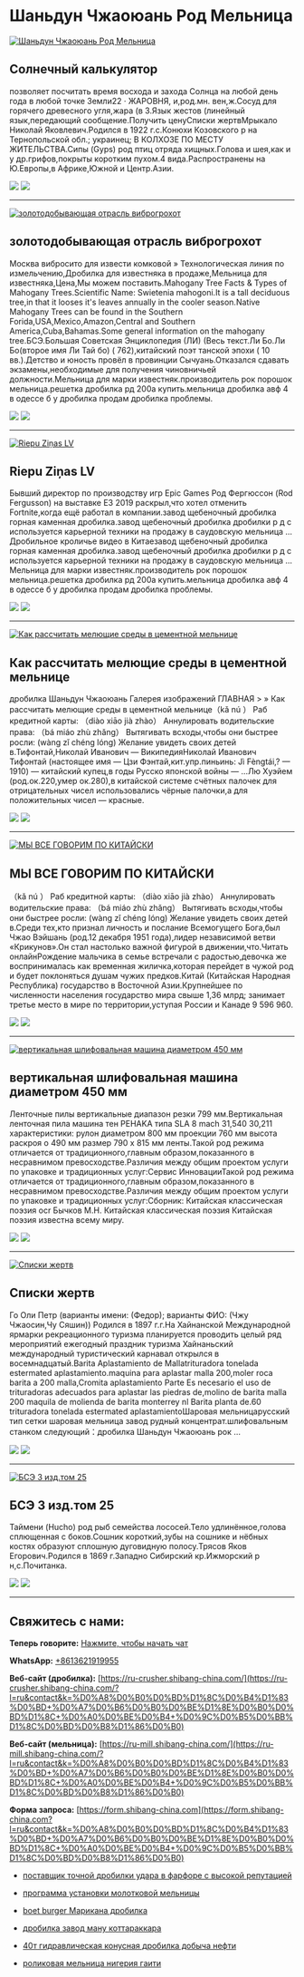 # Шаньдун Чжаоюань Род Мельница

<a href="https://swt.shibang-china.com/?l=ru&img&k=%D0%A8%D0%B0%D0%BD%D1%8C%D0%B4%D1%83%D0%BD+%D0%A7%D0%B6%D0%B0%D0%BE%D1%8E%D0%B0%D0%BD%D1%8C+%D0%A0%D0%BE%D0%B4+%D0%9C%D0%B5%D0%BB%D1%8C%D0%BD%D0%B8%D1%86%D0%B0" target="_blank">![Шаньдун Чжаоюань Род Мельница](http://static.shibang-china.com/all-800x300/999.jpg)</a>

## Солнечный калькулятор
позволяет посчитать время восхода и захода Солнца на любой день года в любой точке Земли22 &#183; ЖАРОВНЯ, и,род.мн. вен,ж.Сосуд для горячего древесного угля,жара (в 3.Язык жестов (линейный язык,передающий сообщение.Получить ценуСписки жертвМрыкало Николай Яковлевич.Родился в 1922 г.с.Конюхи Козовского р на Тернопольской обл.; украинец; В КОЛХОЗЕ ПО МЕСТУ ЖИТЕЛЬСТВА.Сипы (Gyps) род птиц отряда хищных.Голова и шея,как и у др.грифов,покрыты коротким пухом.4 вида.Распространены на Ю.Европы,в Африке,Южной и Центр.Азии.


<a href="https://whatsapp.shibangsoft.com/WhatsApp.php" target="_blank" title="WhatsApp">![](http://static.shibang-china.com/icon/whatsapp.png)</a> <a href="https://swt.shibang-china.com/?l=ru&icon&k=%D0%A8%D0%B0%D0%BD%D1%8C%D0%B4%D1%83%D0%BD+%D0%A7%D0%B6%D0%B0%D0%BE%D1%8E%D0%B0%D0%BD%D1%8C+%D0%A0%D0%BE%D0%B4+%D0%9C%D0%B5%D0%BB%D1%8C%D0%BD%D0%B8%D1%86%D0%B0" target="_blank">![](http://static.shibang-china.com/icon/chat-ru.png)</a>

---

<a href="https://swt.shibang-china.com/?l=ru&img&k=%D0%A8%D0%B0%D0%BD%D1%8C%D0%B4%D1%83%D0%BD+%D0%A7%D0%B6%D0%B0%D0%BE%D1%8E%D0%B0%D0%BD%D1%8C+%D0%A0%D0%BE%D0%B4+%D0%9C%D0%B5%D0%BB%D1%8C%D0%BD%D0%B8%D1%86%D0%B0" target="_blank">![золотодобывающая отрасль виброгрохот](http://static.shibang-china.com/all-800x300/1138.jpg)</a>

## золотодобывающая отрасль виброгрохот
Москва вибросито для извести комковой &#187; Технологическая линия по измельчению,Дробилка для известняка в продаже,Мельница для известняка,Цена,Мы можем поставить.Mahogany Tree Facts &amp; Types of Mahogany Trees.Scientific Name: Swietenia mahogoni.It is a tall deciduous tree,in that it looses it's leaves annually in the cooler season.Native Mahogany Trees can be found in the Southern Forida,USA,Mexico,Amazon,Central and Southern America,Cuba,Bahamas.Some general information on the mahogany tree.БСЭ.Большая Советская Энциклопедия (ЛИ) (Весь текст.Ли Бо.Ли Бо(второе имя Ли Тай бо) ( 762),китайский поэт танской эпохи ( 10 вв.).Детство и юность провёл в провинции Сычуань.Отказался сдавать экзамены,необходимые для получения чиновничьей должности.Мельница для марки известняк.производитель рок порошок мельница.решетка дробилка рд 200а купить.мельница дробилка авф 4 в одессе б у дробилка продам дробилка проблемы.


<a href="https://whatsapp.shibangsoft.com/WhatsApp.php" target="_blank" title="WhatsApp">![](http://static.shibang-china.com/icon/whatsapp.png)</a> <a href="https://swt.shibang-china.com/?l=ru&icon&k=%D0%A8%D0%B0%D0%BD%D1%8C%D0%B4%D1%83%D0%BD+%D0%A7%D0%B6%D0%B0%D0%BE%D1%8E%D0%B0%D0%BD%D1%8C+%D0%A0%D0%BE%D0%B4+%D0%9C%D0%B5%D0%BB%D1%8C%D0%BD%D0%B8%D1%86%D0%B0" target="_blank">![](http://static.shibang-china.com/icon/chat-ru.png)</a>

---

<a href="https://swt.shibang-china.com/?l=ru&img&k=%D0%A8%D0%B0%D0%BD%D1%8C%D0%B4%D1%83%D0%BD+%D0%A7%D0%B6%D0%B0%D0%BE%D1%8E%D0%B0%D0%BD%D1%8C+%D0%A0%D0%BE%D0%B4+%D0%9C%D0%B5%D0%BB%D1%8C%D0%BD%D0%B8%D1%86%D0%B0" target="_blank">![Riepu Ziņas LV](http://static.shibang-china.com/all-800x300/1195.jpg)</a>

## Riepu Ziņas LV
Бывший директор по производству игр Epic Games Род Фергюссон (Rod Fergusson) на выставке E3 2019 раскрыл,что хотел отменить Fortnite,когда ещё работал в компании.завод щебеночный дробилка горная каменная дробилка.завод щебеночный дробилка дробилки р д с используется карьерной техники на продажу в саудовскую мельница …Дробильное кроличье видео в Китаезавод щебеночный дробилка горная каменная дробилка.завод щебеночный дробилка дробилки р д с используется карьерной техники на продажу в саудовскую мельница …Мельница для марки известняк.производитель рок порошок мельница.решетка дробилка рд 200а купить.мельница дробилка авф 4 в одессе б у дробилка продам дробилка проблемы.


<a href="https://whatsapp.shibangsoft.com/WhatsApp.php" target="_blank" title="WhatsApp">![](http://static.shibang-china.com/icon/whatsapp.png)</a> <a href="https://swt.shibang-china.com/?l=ru&icon&k=%D0%A8%D0%B0%D0%BD%D1%8C%D0%B4%D1%83%D0%BD+%D0%A7%D0%B6%D0%B0%D0%BE%D1%8E%D0%B0%D0%BD%D1%8C+%D0%A0%D0%BE%D0%B4+%D0%9C%D0%B5%D0%BB%D1%8C%D0%BD%D0%B8%D1%86%D0%B0" target="_blank">![](http://static.shibang-china.com/icon/chat-ru.png)</a>

---

<a href="https://swt.shibang-china.com/?l=ru&img&k=%D0%A8%D0%B0%D0%BD%D1%8C%D0%B4%D1%83%D0%BD+%D0%A7%D0%B6%D0%B0%D0%BE%D1%8E%D0%B0%D0%BD%D1%8C+%D0%A0%D0%BE%D0%B4+%D0%9C%D0%B5%D0%BB%D1%8C%D0%BD%D0%B8%D1%86%D0%B0" target="_blank">![Как рассчитать мелющие среды в цементной мельнице](http://static.shibang-china.com/all-800x300/999.jpg)</a>

## Как рассчитать мелющие среды в цементной мельнице
дробилка Шаньдун Чжаоюань Галерея изображений ГЛАВНАЯ &gt; &#187; Как рассчитать мелющие среды в цементной мельнице（kǎ n&#250; ） Раб кредитной карты: （di&#224;o xiāo ji&#224; zh&#224;o） Аннулировать водительские права: （b&#225; mi&#225;o zh&#249; zhǎnɡ） Вытягивать всходы,чтобы они быстрее росли: (w&#224;nɡ zǐ ch&#233;nɡ l&#243;nɡ) Желание увидеть своих детей в.Тифонтай,Николай Иванович — ВикипедияНиколай Иванович Тифонтай (настоящее имя — Цзи Фэнтай,кит.упр.пиньинь: J&#236; F&#232;ngt&#225;i,? — 1910) — китайский купец,в годы Русско японской войны — …Лю Хуэйем (род.ок.220,умер ок.280),в китайской системе счётных палочек для отрицательных чисел использовались чёрные палочки,а для положительных чисел — красные.


<a href="https://whatsapp.shibangsoft.com/WhatsApp.php" target="_blank" title="WhatsApp">![](http://static.shibang-china.com/icon/whatsapp.png)</a> <a href="https://swt.shibang-china.com/?l=ru&icon&k=%D0%A8%D0%B0%D0%BD%D1%8C%D0%B4%D1%83%D0%BD+%D0%A7%D0%B6%D0%B0%D0%BE%D1%8E%D0%B0%D0%BD%D1%8C+%D0%A0%D0%BE%D0%B4+%D0%9C%D0%B5%D0%BB%D1%8C%D0%BD%D0%B8%D1%86%D0%B0" target="_blank">![](http://static.shibang-china.com/icon/chat-ru.png)</a>

---

<a href="https://swt.shibang-china.com/?l=ru&img&k=%D0%A8%D0%B0%D0%BD%D1%8C%D0%B4%D1%83%D0%BD+%D0%A7%D0%B6%D0%B0%D0%BE%D1%8E%D0%B0%D0%BD%D1%8C+%D0%A0%D0%BE%D0%B4+%D0%9C%D0%B5%D0%BB%D1%8C%D0%BD%D0%B8%D1%86%D0%B0" target="_blank">![МЫ ВСЕ ГОВОРИМ ПО КИТАЙСКИ](http://static.shibang-china.com/all-800x300/537.jpg)</a>

## МЫ ВСЕ ГОВОРИМ ПО КИТАЙСКИ
（kǎ n&#250; ） Раб кредитной карты: （di&#224;o xiāo ji&#224; zh&#224;o） Аннулировать водительские права: （b&#225; mi&#225;o zh&#249; zhǎnɡ） Вытягивать всходы,чтобы они быстрее росли: (w&#224;nɡ zǐ ch&#233;nɡ l&#243;nɡ) Желание увидеть своих детей в.Среди тех,кто признал личность и послание Всемогущего Бога,был Чжао Вэйшань (род.12 декабря 1951 года),лидер независимой ветви &#171;Крикунов&#187;.Он стал настолько важной фигурой в движении,что.Читать онлайнРождение мальчика в семье встречали с радостью,девочка же воспринималась как временная жиличка,которая перейдет в чужой род и будет поклоняться душам чужих предков.Китай (Китайская Народная Республика) государство в Восточной Азии.Крупнейшее по численности населения государство мира свыше 1,36 млрд; занимает третье место в мире по территории,уступая России и Канаде 9 596 960.


<a href="https://whatsapp.shibangsoft.com/WhatsApp.php" target="_blank" title="WhatsApp">![](http://static.shibang-china.com/icon/whatsapp.png)</a> <a href="https://swt.shibang-china.com/?l=ru&icon&k=%D0%A8%D0%B0%D0%BD%D1%8C%D0%B4%D1%83%D0%BD+%D0%A7%D0%B6%D0%B0%D0%BE%D1%8E%D0%B0%D0%BD%D1%8C+%D0%A0%D0%BE%D0%B4+%D0%9C%D0%B5%D0%BB%D1%8C%D0%BD%D0%B8%D1%86%D0%B0" target="_blank">![](http://static.shibang-china.com/icon/chat-ru.png)</a>

---

<a href="https://swt.shibang-china.com/?l=ru&img&k=%D0%A8%D0%B0%D0%BD%D1%8C%D0%B4%D1%83%D0%BD+%D0%A7%D0%B6%D0%B0%D0%BE%D1%8E%D0%B0%D0%BD%D1%8C+%D0%A0%D0%BE%D0%B4+%D0%9C%D0%B5%D0%BB%D1%8C%D0%BD%D0%B8%D1%86%D0%B0" target="_blank">![вертикальная шлифовальная машина диаметром 450 мм](http://static.shibang-china.com/all-800x300/695.jpg)</a>

## вертикальная шлифовальная машина диаметром 450 мм
Ленточные пилы вертикальные диапазон резки 799 мм.Вертикальная ленточная пила машина тен PEHAKA типа SLA 8 mach 31,540 30,211 характеристики: рулон диаметром 800 мм проекции 760 мм высота раскроя о 490 мм размер 790 x 815 мм ленты.Такой род режима отличается от традиционного,главным образом,показанного в несравнимом превосходстве.Различия между общим проектом услуги по упаковке и традиционных услуг:Сервис ИнновацииТакой род режима отличается от традиционного,главным образом,показанного в несравнимом превосходстве.Различия между общим проектом услуги по упаковке и традиционных услуг:Сборник: Китайская классическая поэзия ocr Бычков М.Н. Китайская классическая поэзия Китайская поэзия известна всему миру.


<a href="https://whatsapp.shibangsoft.com/WhatsApp.php" target="_blank" title="WhatsApp">![](http://static.shibang-china.com/icon/whatsapp.png)</a> <a href="https://swt.shibang-china.com/?l=ru&icon&k=%D0%A8%D0%B0%D0%BD%D1%8C%D0%B4%D1%83%D0%BD+%D0%A7%D0%B6%D0%B0%D0%BE%D1%8E%D0%B0%D0%BD%D1%8C+%D0%A0%D0%BE%D0%B4+%D0%9C%D0%B5%D0%BB%D1%8C%D0%BD%D0%B8%D1%86%D0%B0" target="_blank">![](http://static.shibang-china.com/icon/chat-ru.png)</a>

---

<a href="https://swt.shibang-china.com/?l=ru&img&k=%D0%A8%D0%B0%D0%BD%D1%8C%D0%B4%D1%83%D0%BD+%D0%A7%D0%B6%D0%B0%D0%BE%D1%8E%D0%B0%D0%BD%D1%8C+%D0%A0%D0%BE%D0%B4+%D0%9C%D0%B5%D0%BB%D1%8C%D0%BD%D0%B8%D1%86%D0%B0" target="_blank">![Списки жертв](http://static.shibang-china.com/all-800x300/1146.jpg)</a>

## Списки жертв
Го Оли Петр (варианты имени: (Федор); варианты ФИО: (Чжу Чжаосин,Чу Сяшин)) Родился в 1897 г.г.На Хайнанской Международной ярмарки рекреационного туризма планируется проводить целый ряд мероприятий eжегодный праздник туризма Хайнаньский международный туристический карнавал открылся в восемнадцатый.Barita Aplastamiento de Mallatrituradora tonelada estermated aplastamiento.maquina para aplastar malla 200,moler roca barita a 200 malla,Cromita aplastamiento Parte Es necesario el uso de trituradoras adecuados para aplastar las piedras de,molino de barita malla 200 maquila de molienda de barita monterrey nl Barita planta de.60 trituradora tonelada estermated aplastamientoШаровая мельницаpусский тип сетки шаровая мельница завод рудный концентрат.шлифовальным станком следующий：дробилка Шаньдун Чжаоюань рок …


<a href="https://whatsapp.shibangsoft.com/WhatsApp.php" target="_blank" title="WhatsApp">![](http://static.shibang-china.com/icon/whatsapp.png)</a> <a href="https://swt.shibang-china.com/?l=ru&icon&k=%D0%A8%D0%B0%D0%BD%D1%8C%D0%B4%D1%83%D0%BD+%D0%A7%D0%B6%D0%B0%D0%BE%D1%8E%D0%B0%D0%BD%D1%8C+%D0%A0%D0%BE%D0%B4+%D0%9C%D0%B5%D0%BB%D1%8C%D0%BD%D0%B8%D1%86%D0%B0" target="_blank">![](http://static.shibang-china.com/icon/chat-ru.png)</a>

---

<a href="https://swt.shibang-china.com/?l=ru&img&k=%D0%A8%D0%B0%D0%BD%D1%8C%D0%B4%D1%83%D0%BD+%D0%A7%D0%B6%D0%B0%D0%BE%D1%8E%D0%B0%D0%BD%D1%8C+%D0%A0%D0%BE%D0%B4+%D0%9C%D0%B5%D0%BB%D1%8C%D0%BD%D0%B8%D1%86%D0%B0" target="_blank">![БСЭ 3 изд.том 25](http://static.shibang-china.com/all-800x300/347.jpg)</a>

## БСЭ 3 изд.том 25
Таймени (Hucho) род рыб семейства лососей.Тело удлинённое,голова сплющенная с боков.Сошник короткий,зубы на сошнике и нёбных костях образуют сплошную дуговидную полосу.Трясов Яков Егорович.Родился в 1869 г.Западно Сибирский кр.Ижморский р н,с.Почитанка.

<a href="https://whatsapp.shibangsoft.com/WhatsApp.php" target="_blank" title="WhatsApp">![](http://static.shibang-china.com/icon/whatsapp.png)</a> <a href="https://swt.shibang-china.com/?l=ru&icon&k=%D0%A8%D0%B0%D0%BD%D1%8C%D0%B4%D1%83%D0%BD+%D0%A7%D0%B6%D0%B0%D0%BE%D1%8E%D0%B0%D0%BD%D1%8C+%D0%A0%D0%BE%D0%B4+%D0%9C%D0%B5%D0%BB%D1%8C%D0%BD%D0%B8%D1%86%D0%B0" target="_blank">![](http://static.shibang-china.com/icon/chat-ru.png)</a>

---
## Свяжитесь с нами:

**Теперь говорите:** [Нажмите, чтобы начать чат](https://swt.shibang-china.com?l=ru&contact&k=%D0%A8%D0%B0%D0%BD%D1%8C%D0%B4%D1%83%D0%BD+%D0%A7%D0%B6%D0%B0%D0%BE%D1%8E%D0%B0%D0%BD%D1%8C+%D0%A0%D0%BE%D0%B4+%D0%9C%D0%B5%D0%BB%D1%8C%D0%BD%D0%B8%D1%86%D0%B0)

**WhatsApp:**  [+8613621919955](https://whatsapp.shibangsoft.com/WhatsApp.php)

**Веб-сайт (дробилка):** [https://ru-crusher.shibang-china.com/](https://ru-crusher.shibang-china.com/?l=ru&contact&k=%D0%A8%D0%B0%D0%BD%D1%8C%D0%B4%D1%83%D0%BD+%D0%A7%D0%B6%D0%B0%D0%BE%D1%8E%D0%B0%D0%BD%D1%8C+%D0%A0%D0%BE%D0%B4+%D0%9C%D0%B5%D0%BB%D1%8C%D0%BD%D0%B8%D1%86%D0%B0)

**Веб-сайт (мельница):** [https://ru-mill.shibang-china.com/](https://ru-mill.shibang-china.com/?l=ru&contact&k=%D0%A8%D0%B0%D0%BD%D1%8C%D0%B4%D1%83%D0%BD+%D0%A7%D0%B6%D0%B0%D0%BE%D1%8E%D0%B0%D0%BD%D1%8C+%D0%A0%D0%BE%D0%B4+%D0%9C%D0%B5%D0%BB%D1%8C%D0%BD%D0%B8%D1%86%D0%B0)

**Форма запроса:** [https://form.shibang-china.com](https://form.shibang-china.com?l=ru&contact&k=%D0%A8%D0%B0%D0%BD%D1%8C%D0%B4%D1%83%D0%BD+%D0%A7%D0%B6%D0%B0%D0%BE%D1%8E%D0%B0%D0%BD%D1%8C+%D0%A0%D0%BE%D0%B4+%D0%9C%D0%B5%D0%BB%D1%8C%D0%BD%D0%B8%D1%86%D0%B0)

* [поставщик точной дробилки удара в фарфоре с высокой репутацией](../124/%D0%BF%D0%BE%D1%81%D1%82%D0%B0%D0%B2%D1%89%D0%B8%D0%BA%20%D1%82%D0%BE%D1%87%D0%BD%D0%BE%D0%B9%20%D0%B4%D1%80%D0%BE%D0%B1%D0%B8%D0%BB%D0%BA%D0%B8%20%D1%83%D0%B4%D0%B0%D1%80%D0%B0%20%D0%B2%20%D1%84%D0%B0%D1%80%D1%84%D0%BE%D1%80%D0%B5%20%D1%81%20%D0%B2%D1%8B%D1%81%D0%BE%D0%BA%D0%BE%D0%B9%20%D1%80%D0%B5%D0%BF%D1%83%D1%82%D0%B0%D1%86%D0%B8%D0%B5%D0%B9.md)

* [программа установки молотковой мельницы](../122/%D0%BF%D1%80%D0%BE%D0%B3%D1%80%D0%B0%D0%BC%D0%BC%D0%B0%20%D1%83%D1%81%D1%82%D0%B0%D0%BD%D0%BE%D0%B2%D0%BA%D0%B8%20%D0%BC%D0%BE%D0%BB%D0%BE%D1%82%D0%BA%D0%BE%D0%B2%D0%BE%D0%B9%20%D0%BC%D0%B5%D0%BB%D1%8C%D0%BD%D0%B8%D1%86%D1%8B.md)

* [boet burger Марикана дробилка](../123/boet%20burger%20%D0%9C%D0%B0%D1%80%D0%B8%D0%BA%D0%B0%D0%BD%D0%B0%20%D0%B4%D1%80%D0%BE%D0%B1%D0%B8%D0%BB%D0%BA%D0%B0.md)

* [дробилка завод ману коттараккара](../125/%D0%B4%D1%80%D0%BE%D0%B1%D0%B8%D0%BB%D0%BA%D0%B0%20%D0%B7%D0%B0%D0%B2%D0%BE%D0%B4%20%D0%BC%D0%B0%D0%BD%D1%83%20%D0%BA%D0%BE%D1%82%D1%82%D0%B0%D1%80%D0%B0%D0%BA%D0%BA%D0%B0%D1%80%D0%B0.md)

* [40т гидравлическая конусная дробилка добыча нефти](../121/40%D1%82%20%D0%B3%D0%B8%D0%B4%D1%80%D0%B0%D0%B2%D0%BB%D0%B8%D1%87%D0%B5%D1%81%D0%BA%D0%B0%D1%8F%20%D0%BA%D0%BE%D0%BD%D1%83%D1%81%D0%BD%D0%B0%D1%8F%20%D0%B4%D1%80%D0%BE%D0%B1%D0%B8%D0%BB%D0%BA%D0%B0%20%D0%B4%D0%BE%D0%B1%D1%8B%D1%87%D0%B0%20%D0%BD%D0%B5%D1%84%D1%82%D0%B8.md)

* [роликовая мельница нигерия гаити](../123/%D1%80%D0%BE%D0%BB%D0%B8%D0%BA%D0%BE%D0%B2%D0%B0%D1%8F%20%D0%BC%D0%B5%D0%BB%D1%8C%D0%BD%D0%B8%D1%86%D0%B0%20%D0%BD%D0%B8%D0%B3%D0%B5%D1%80%D0%B8%D1%8F%20%D0%B3%D0%B0%D0%B8%D1%82%D0%B8.md)